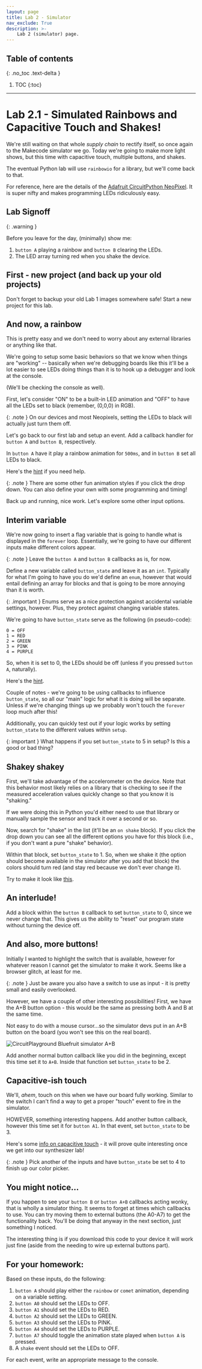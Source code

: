 ```yaml
---
layout: page
title: Lab 2 - Simulator
nav_exclude: True
description: >-
    Lab 2 (simulator) page.
---
```


## Table of contents
{: .no_toc .text-delta }

1. TOC
{:toc}

---

# Lab 2.1 - Simulated Rainbows and Capacitive Touch and Shakes!

We're still waiting on that whole *supply chain* to rectify itself, so once again to the Makecode simulator we go.  Today we're going to make more light shows, but this time with capacitive touch, multiple buttons, and shakes.

The eventual Python lab will use `rainbowio` for a library, but we'll come back to that.

For reference, here are the details of the [Adafruit CircuitPython NeoPixel](https://learn.adafruit.com/adafruit-circuit-playground-express/circuitpython-neopixel).  It is super nifty and makes programming LEDs ridiculously easy.

## Lab Signoff

{: .warning } 

Before you leave for the day, (minimally) show me:

1. `button A` playing a rainbow and `button B` clearing the LEDs.
2. The LED array turning red when you shake the device.

## First - new project (and back up your old projects)

Don't forget to backup your old Lab 1 images somewhere safe!  Start a new project for this lab.

## And now, a rainbow

This is pretty easy and we don't need to worry about any external libraries or anything like that.

We're going to setup some basic behaviors so that we know when things are "working" -- basically when we're debugging boards like this it'll be a lot easier to see LEDs doing things than it is to hook up a debugger and look at the console.

(We'll be checking the console as well).

First, let's consider "ON" to be a built-in LED animation and "OFF" to have all the LEDs set to black (remember, (0,0,0) in RGB).

{: .note }
On our devices and most Neopixels, setting the LEDs to black will actually just turn them off.

Let's go back to our first lab and setup an event.  Add a callback handler for `button A` and `button B`, respectively.

In `button A` have it play a rainbow animation for `500ms`, and in `button B` set all LEDs to black.

Here's the [hint](/gvsu-cis373/assets/images/lab21-setup.png) if you need help.

{: .note }
There are some other fun animation styles if you click the drop down.  You can also define your own with some programming and timing!

Back up and running, nice work.  Let's explore some other input options.

## Interim variable

We're now going to insert a flag variable that is going to handle what is displayed in the `forever` loop.  Essentially, we're going to have our different inputs make different colors appear.

{: .note }
Leave the `button A` and `button B` callbacks as is, for now.

Define a new variable called `button_state` and leave it as an `int`.  Typically for what I'm going to have you do we'd define an `enum`, however that would entail defining an array for blocks and that is going to be more annoying than it is worth.

{: .important }
Enums serve as a nice protection against accidental variable settings, however.  Plus, they protect against changing variable states.  

We're going to have `button_state` serve as the following (in pseudo-code):

```
0 = OFF
1 = RED
2 = GREEN
3 = PINK
4 = PURPLE
```

So, when it is set to 0, the LEDs should be off (unless if you pressed `button A`, naturally).

Here's the [hint](/gvsu-cis373/assets/images/lab21-setup-2.png).

Couple of notes - we're going to be using callbacks to influence `button_state`, so all our "main" logic for what it is doing will be separate.  Unless if we're changing things up we probably won't touch the `forever` loop much after this!

Additionally, you can quickly test out if your logic works by setting `button_state` to the different values within `setup`.

{: important }
What happens if you set `button_state` to 5 in setup?  Is this a good or bad thing?

## Shakey shakey

First, we'll take advantage of the accelerometer on the device.  Note that this behavior most likely relies on a library that is checking to see if the measured acceleration values quickly change so that you know it is "shaking."

If we were doing this in Python you'd either need to use that library or manually sample the sensor and track it over a second or so.

Now, search for "shake" in the list (it'll be an `on shake` block).  If you click the drop down you can see all the different options you have for this block (i.e., if you don't want a pure "shake" behavior).

Within that block, set `button_state` to 1.  So, when we shake it (the option should become available in the simulator after you add that block) the colors should turn red (and stay red because we don't ever change it).

Try to make it look like [this](/gvsu-cis373/assets/images/lab21-shake.png).

## An interlude!

Add a block within the `button B` callback to set `button_state` to 0, since we never change that.  This gives us the ability to "reset" our program state without turning the device off.

## And also, more buttons!

Initially I wanted to highlight the switch that is available, however for whatever reason I cannot get the simulator to make it work.  Seems like a browser glitch, at least for me.

{: .note }
Just be aware you also have a switch to use as input - it is pretty small and easily overlooked.

However, we have a couple of other interesting possibilities!  First, we have the A+B button option - this would be the same as pressing both A and B at the same time.

Not easy to do with a mouse cursor...so the simulator devs put in an A+B button on the board (you won't see this on the real board).

<img alt="CircuitPlayground Bluefruit simulator A+B" src="/gvsu-cis373/assets/images/lab21-ab.png" />

Add another normal button callback like you did in the beginning, except this time set it to `A+B`.  Inside that function set `button_state` to be 2.  

## Capacitive-ish touch

We'll, *ahem*, touch on this when we have our board fully working.  Similar to the switch I can't find a way to get a proper "touch" event to fire in the simulator.

HOWEVER, something interesting happens.  Add another button callback, however this time set it for `button A1`.  In that event, set `button_state` to be 3.

Here's some [info on capacitive touch](https://learn.adafruit.com/adafruit-circuit-playground-bluefruit/circuitpython-cap-touch) - it will prove quite interesting once we get into our synthesizer lab!

{: .note }
Pick another of the inputs and have `button_state` be set to 4 to finish up our color picker.

## You might notice...

If you happen to see your `button B` or `button A+B` callbacks acting wonky, that is wholly a simulator thing.  It seems to forget at times which callbacks to use.  You can try moving them to external buttons (the A0-A7) to get the functionality back.  You'll be doing that anyway in the next section, just something I noticed.

The interesting thing is if you download this code to your device it will work just fine (aside from the needing to wire up external buttons part).

## For your homework:

Based on these inputs, do the following:

1. `button A` should play either the `rainbow` or `comet` animation, depending on a variable setting.
2. `button A0` should set the LEDs to OFF.
3. `button A1` should set the LEDs to RED.
4. `button A2` should set the LEDs to GREEN.
5. `button A3` should set the LEDs to PINK.
6. `button A4` should set the LEDs to PURPLE.
7. `button A7` should toggle the animation state played when `button A` is pressed.
8. A `shake` event should set the LEDs to OFF.

For each event, write an appropriate message to the console.